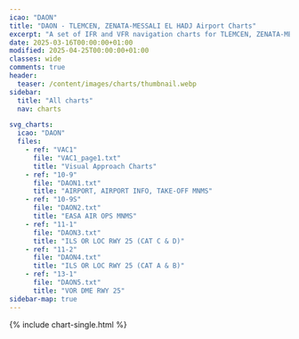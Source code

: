 ```yaml
---
icao: "DAON" 
title: "DAON - TLEMCEN, ZENATA-MESSALI EL HADJ Airport Charts"
excerpt: "A set of IFR and VFR navigation charts for TLEMCEN, ZENATA-MESSALI EL HADJ Airport"
date: 2025-03-16T00:00:00+01:00
modified: 2025-04-25T00:00:00+01:00
classes: wide
comments: true
header:
  teaser: /content/images/charts/thumbnail.webp
sidebar:
  title: "All charts"
  nav: charts

svg_charts:
  icao: "DAON"
  files:
    - ref: "VAC1"
      file: "VAC1_page1.txt"
      title: "Visual Approach Charts"
    - ref: "10-9"
      file: "DAON1.txt"
      title: "AIRPORT, AIRPORT INFO, TAKE-OFF MNMS"
    - ref: "10-9S"
      file: "DAON2.txt"
      title: "EASA AIR OPS MNMS"
    - ref: "11-1"
      file: "DAON3.txt"
      title: "ILS OR LOC RWY 25 (CAT C & D)"
    - ref: "11-2"
      file: "DAON4.txt"
      title: "ILS OR LOC RWY 25 (CAT A & B)"
    - ref: "13-1"
      file: "DAON5.txt"
      title: "VOR DME RWY 25"
sidebar-map: true
---
```


{% include chart-single.html %}
